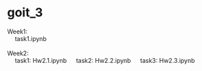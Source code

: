 # goit_3
Week1: \
&emsp; task1.ipynb\
  \
Week2: \
&emsp; task1: Hw2.1.ipynb
&emsp; task2: Hw2.2.ipynb
&emsp; task3: Hw2.3.ipynb
